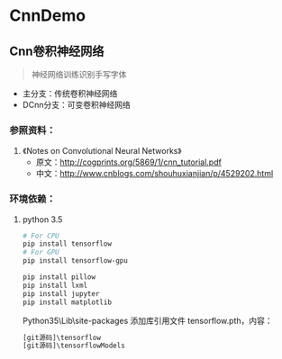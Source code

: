 # CnnDemo

## Cnn卷积神经网络

> 神经网络训练识别手写字体

* 主分支：传统卷积神经网络
* DCnn分支：可变卷积神经网络

### 参照资料：
1. 《Notes on Convolutional Neural Networks》
    * 原文：http://cogprints.org/5869/1/cnn_tutorial.pdf
    * 中文：http://www.cnblogs.com/shouhuxianjian/p/4529202.html

### 环境依赖：
1. python 3.5
	``` bash
	# For CPU
	pip install tensorflow
	# For GPU
	pip install tensorflow-gpu
	```
	``` bash
	pip install pillow
	pip install lxml
	pip install jupyter
	pip install matplotlib
	```

	Python35\Lib\site-packages 添加库引用文件 tensorflow.pth，内容：
	``` python
	[git源码]\tensorflow
	[git源码]\tensorflowModels
	```
